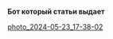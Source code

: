 **Бот который статьи выдает**

[photo_2024-05-23_17-38-02](https://github.com/svyatoslavlipatov/articles_bot/assets/92099105/d3e78241-3b1b-4806-8288-3384a2e44c8f)
